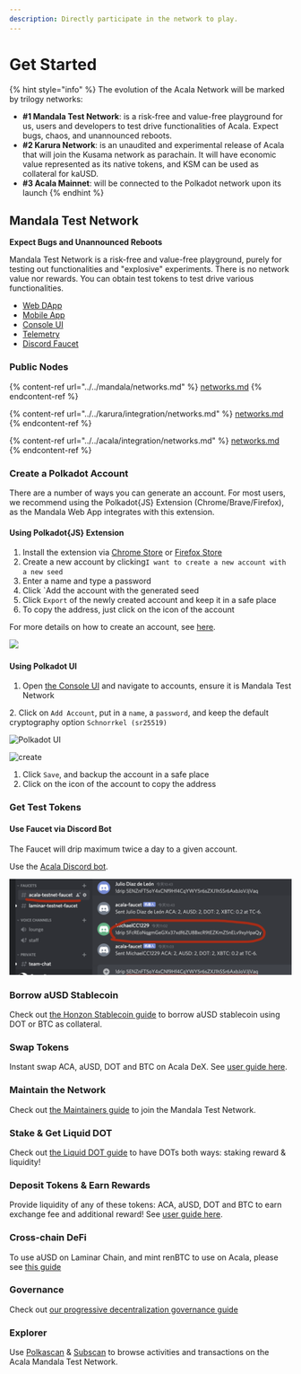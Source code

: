 ```yaml
---
description: Directly participate in the network to play.
---
```


# Get Started

{% hint style="info" %}
The evolution of the Acala Network will be marked by trilogy networks:

* **#1 Mandala Test Network**: is a risk-free and value-free playground for us, users and developers to test drive functionalities of Acala. Expect bugs, chaos, and unannounced reboots.
* **#2 Karura Network**: is an unaudited and experimental release of Acala that will join the Kusama network as parachain. It will have economic value represented as its native tokens, and KSM can be used as collateral for kaUSD.
* **#3 Acala Mainnet**: will be connected to the Polkadot network upon its launch
{% endhint %}

## Mandala Test Network

**Expect Bugs and Unannounced Reboots**

Mandala Test Network is a risk-free and value-free playground, purely for testing out functionalities and "explosive" experiments. There is no network value nor rewards. You can obtain test tokens to test drive various functionalities.

* [Web DApp](https://apps.mandala.acala.network)
* [Mobile App](https://polkawallet.io)
* [Console UI](https://polkadot.js.org/apps)
* [Telemetry](https://telemetry.polkadot.io/#list/Acala%20Mandala%20TC3)
* [Discord Faucet](https://discord.gg/eEhnhw8uav)

### Public Nodes

{% content-ref url="../../mandala/networks.md" %}
[networks.md](../../mandala/networks.md)
{% endcontent-ref %}

{% content-ref url="../../karura/integration/networks.md" %}
[networks.md](../../karura/integration/networks.md)
{% endcontent-ref %}

{% content-ref url="../../acala/integration/networks.md" %}
[networks.md](../../acala/integration/networks.md)
{% endcontent-ref %}

### Create a Polkadot Account

There are a number of ways you can generate an account. For most users, we recommend using the Polkadot{JS} Extension (Chrome/Brave/Firefox), as the Mandala Web App integrates with this extension.

#### Using Polkadot{JS} Extension

1. Install the extension via [Chrome Store](https://chrome.google.com/webstore/detail/polkadot%7Bjs%7D-extension/mopnmbcafieddcagagdcbnhejhlodfdd?hl=en) or [Firefox Store](https://addons.mozilla.org/en-US/firefox/addon/polkadot-js-extension/)
2. Create a new account by clicking`I want to create a new account with a new seed`
3. Enter a name and type a password
4. Click \`Add the account with the generated seed
5. Click `Export` of the newly created account and keep it in a safe place
6. To copy the address, just click on the icon of the account

For more details on how to create an account, see [here](https://wiki.polkadot.network/docs/en/learn-account-generation#polkadotjs-browser-plugin).

![](../../.gitbook/assets/started\_extension.png)

#### Using Polkadot UI

1. Open [the Console UI](https://polkadot.js.org/apps/#/accounts) and navigate to accounts, ensure it is Mandala Test Network

2\. Click on `Add Account`, put in a `name`, a `password`, and keep the default cryptography option `Schnorrkel (sr25519)`

![Polkadot UI](../../.gitbook/assets/started\_ui.png)

![create](../../.gitbook/assets/started\_createacc.png)

1. Click `Save`, and backup the account in a safe place
2. Click on the icon of the account to copy the address

### Get Test Tokens

#### Use Faucet via Discord Bot

The Faucet will drip maximum twice a day to a given account.

Use the [Acala Discord bot](https://discord.gg/Huh7F4p).

![](../../.gitbook/assets/jie-ping-20210420-shang-wu-11.03.21.png)

### Borrow aUSD Stablecoin

Check out [the Honzon Stablecoin guide](https://wiki.acala.network/learn/basics/honzon-stablecoin) to borrow aUSD stablecoin using DOT or BTC as collateral.

### Swap Tokens

Instant swap ACA, aUSD, DOT and BTC on Acala DeX. See [user guide here](https://wiki.acala.network/learn/basics/dex).

### Maintain the Network

Check out [the Maintainers guide](https://wiki.acala.network/maintain/network-maintainers) to join the Mandala Test Network.

### Stake & Get Liquid DOT

Check out [the Liquid DOT guide](https://wiki.acala.network/learn/basics/homa-liquid-dot) to have DOTs both ways: staking reward & liquidity!

### Deposit Tokens & Earn Rewards

Provide liquidity of any of these tokens: ACA, aUSD, DOT and BTC to earn exchange fee and additional reward! See [user guide here](https://wiki.acala.network/learn/basics/deposit-and-earn).

### Cross-chain DeFi

To use aUSD on Laminar Chain, and mint renBTC to use on Acala, please see [this guide](https://wiki.acala.network/learn/basics/cross-chain-defi)

### Governance

Check out [our progressive decentralization governance guide](https://wiki.acala.network/karura/get-started/governance)

### Explorer

Use [Polkascan](https://polkascan.io/pre/acala-mandal) & [Subscan](https://acala-testnet.subscan.io) to browse activities and transactions on the Acala Mandala Test Network.
